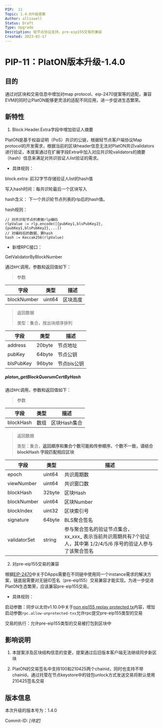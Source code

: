 ```yaml
---
PIP:  11
Topic: 1.4.0升级提案
Author: alliswell
Status: Draft
Type: Upgrade
Description: 轻节点协议支持、pre-eip155交易的兼容
Created: 2023-02-17
---
```


# PIP-11：PlatON版本升级-1.4.0

## 目的

通过对区块和交易信息中增加对map protocol、eip-2470提案等的适配，兼容EVM的同时让PlatON能够更灵活的适配不同应用，进一步促进生态繁荣。

## 新特性

1. Block.Header.Extra字段中增加验证人摘要

PlatON是基于权益证明（PoS）共识的公链，根据轻节点客户端协议Map protocol的开发需求，根据当前的区块header信息无法对PlatON共识validators进行验证，本提案通过在扩展字段Extra中加入对应共识轮validators的摘要（hash）信息来满足对共识验证人list验证的需求。

- 具体规则：

block.extra: 前32字节存储验证人list的hash值

写入hash时间：每共识轮最后一个区块写入

hash含义： 下一个共识轮节点列表的rlp后的hash值。

hash规则：

```
// 对共识轮节点列表做rlp编码
rlpValue := rlp.encode([{pubKey1,blsPubKey2},{pubKey1,blsPubKey2},...])
// 对编码后的数据，算hash
hash := Keccak256(rlpValue)
```

- 新增RPC接口：

GetValidatorByBlockNumber

通过`RPC`调用，参数和返回值如下：

> 参数

| 字段          | 类型     | 描述   |
| ----------- | ------ | ---- |
| blockNumber | uint64 | 区块高度 |

> 返回数据
> 
> 类型：集合，按出块顺序排列

| 字段        | 类型     | 描述      |
| --------- | ------ | ------- |
| address   | 20byte | 节点地址    |
| pubKey    | 64byte | 节点公钥    |
| blsPubKey | 96byte | 节点bls公钥 |

##### platon_getBlockQuorumCertByHash

通过`RPC`调用，参数和返回值如下：

> 参数

| 字段      | 类型 | 描述         |
| --------- | ---- | ------------ |
| blockHash | 数组 | 区块Hash集合 |

> 返回数据
>
> 类型：集合，**返回顺序和集合个数可能和传参顺序、个数不一致，请结合 blockHash 字段匹配相应区块**

| 字段         | 类型   | 描述                         |
| ------------ | ------ | ---------------------------- |
| epoch        | uint64 | 共识周期数                       |
| viewNumber   | uint64 | 共识窗口数                     |
| blockHash    | 32byte | 区块Hash                     |
| blockNumber  | uint64 | 区块Number                   |
| blockIndex   | uint32 | 区块索引号                   |
| signature    | 64byte | BLS聚合签名                  |
| validatorSet | string | 参与聚合签名的验证节点集合，<br />xx_xxx_ 表示当前共识周期共有7个验证人，其中第 1/2/4/5/6 序号的验证人参与了该聚合签名 |

2. 对pre-eip155交易的兼容

根据[EIP-2470](https://github.com/ethereum/EIPs/blob/master/EIPS/eip-2470.md)中关于DApps需要在不同链中使用同一个instance需求的解决方案，链底层需要对无链ID签名（pre-eip155）交易兼容才能实现。为进一步促进PlatON生态繁荣，应该兼容pre-eip155交易。

- 具体规则：

启动参数：同步以太坊v1.10.0中关于[non eip155 replay protected tx](https://github.com/ethereum/go-ethereum/pull/22339)内容，增加启动参数`rpc.allow-unprotected-txs`允许rpc提交pre-eip155类型的交易

交易的执行：允许pre-eip155类型的交易被打包到区块中

## 影响说明

1. 本提案涉及区块结构信息的变更，提案通过后旧版本客户端无法继续同步新区块

2. PlatON的交易签名中支持100和210425两个chainid，同时也支持不带chainid，通过托管在节点keystore中的钱包unlock方式发送交易将默认使用210425签名交易

## 版本信息

本次升级的版本号为：1.4.0

Commit-ID: *[待定]*
